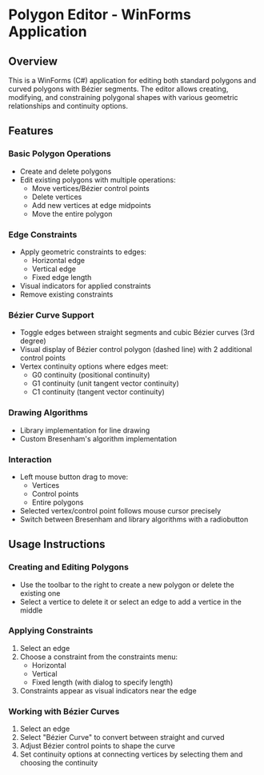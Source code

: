 # Polygon Editor - WinForms Application

## Overview

This is a WinForms (C#) application for editing both standard polygons and curved polygons with Bézier segments. 
The editor allows creating, modifying, and constraining polygonal shapes with various geometric relationships and continuity options.

## Features

### Basic Polygon Operations
- Create and delete polygons
- Edit existing polygons with multiple operations:
  - Move vertices/Bézier control points
  - Delete vertices
  - Add new vertices at edge midpoints
  - Move the entire polygon

### Edge Constraints
 - Apply geometric constraints to edges:
   - Horizontal edge
   - Vertical edge
   - Fixed edge length
- Visual indicators for applied constraints
- Remove existing constraints

### Bézier Curve Support
 - Toggle edges between straight segments and cubic Bézier curves (3rd degree)
 - Visual display of Bézier control polygon (dashed line) with 2 additional control points
 - Vertex continuity options where edges meet:
   - G0 continuity (positional continuity)
   - G1 continuity (unit tangent vector continuity)
   - C1 continuity (tangent vector continuity)

### Drawing Algorithms
 - Library implementation for line drawing
 - Custom Bresenham's algorithm implementation

### Interaction
 - Left mouse button drag to move:
   - Vertices
   - Control points
   - Entire polygons
 - Selected vertex/control point follows mouse cursor precisely
 - Switch between Bresenham and library algorithms with a radiobutton

## Usage Instructions

### Creating and Editing Polygons
 - Use the toolbar to the right to create a new polygon or delete the existing one
 - Select a vertice to delete it or select an edge to add a vertice in the middle

### Applying Constraints
1. Select an edge
2. Choose a constraint from the constraints menu:
   - Horizontal
   - Vertical
   - Fixed length (with dialog to specify length)
3. Constraints appear as visual indicators near the edge

### Working with Bézier Curves
1. Select an edge
2. Select "Bézier Curve" to convert between straight and curved
3. Adjust Bézier control points to shape the curve
4. Set continuity options at connecting vertices by selecting them and choosing the continuity

